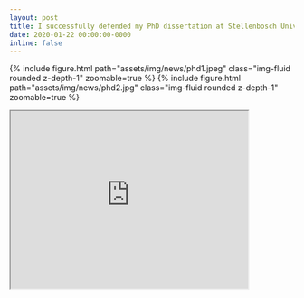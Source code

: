 ```yaml
---
layout: post
title: I successfully defended my PhD dissertation at Stellenbosch University
date: 2020-01-22 00:00:00-0000
inline: false
---
```


{% include figure.html path="assets/img/news/phd1.jpeg" class="img-fluid rounded z-depth-1" zoomable=true %}
{% include figure.html path="assets/img/news/phd2.jpg" class="img-fluid rounded z-depth-1" zoomable=true %}

<iframe width="420" height="315"
src="https://www.youtube.com/embed/tgbNymZ7vqY">
</iframe>

